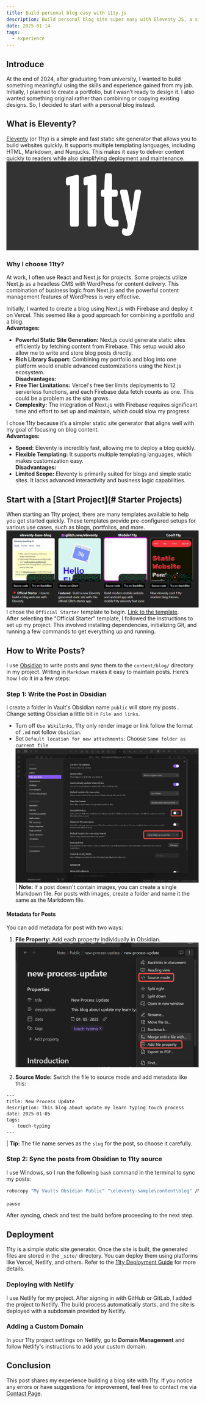 ```yaml
---
title: Build personal blog easy with 11ty.js
description: Build personal blog site super easy with Eleventy JS, a simpler static generator.
date: 2025-01-14
tags:
  - experience
---
```


## Introduce
At the end of 2024, after graduating from university, I wanted to build something meaningful using the skills and experience gained from my job. Initially, I planned to create a portfolio, but I wasn’t ready to design it. I also wanted something original rather than combining or copying existing designs. So, I decided to start with a personal blog instead.
## What is Eleventy?
[Eleventy](https://www.11ty.dev/) (or 11ty) is a simple and fast static site generator that allows you to build websites quickly. It supports multiple templating languages, including HTML, Markdown, and Nunjucks. This makes it easy to deliver content quickly to readers while also simplifying deployment and maintenance.
![11ty Logo](11ty-logo.png "11ty Logo")
### Why I choose 11ty?
At work, I often use React and Next.js for projects. Some projects utilize Next.js as a headless CMS with WordPress for content delivery. This combination of business logic from Next.js and the powerful content management features of WordPress is very effective.

Initially, I wanted to create a blog using Next.js with Firebase and deploy it on Vercel. This seemed like a good approach for combining a portfolio and a blog.  
**Advantages:**
- **Powerful Static Site Generation:** Next.js could generate static sites efficiently by fetching content from Firebase. This setup would also allow me to write and store blog posts directly.
- **Rich Library Support:** Combining my portfolio and blog into one platform would enable advanced customizations using the Next.js ecosystem.  
**Disadvantages:**
- **Free Tier Limitations:** Vercel's free tier limits deployments to 12 serverless functions, and each Firebase data fetch counts as one. This could be a problem as the site grows.
- **Complexity:** The integration of Next.js with Firebase requires significant time and effort to set up and maintain, which could slow my progress.

I chose 11ty because it’s a simpler static site generator that aligns well with my goal of focusing on blog content.  
**Advantages:**
- **Speed:** Eleventy is incredibly fast, allowing me to deploy a blog quickly.
- **Flexible Templating:** It supports multiple templating languages, which makes customization easy.  
**Disadvantages:**
- **Limited Scope:** Eleventy is primarily suited for blogs and simple static sites. It lacks advanced interactivity and business logic capabilities.
## Start with a [Start Project](# Starter Projects)
When starting an 11ty project, there are many templates available to help you get started quickly. These templates provide pre-configured setups for various use cases, such as blogs, portfolios, and more.
![Templates 11ty projects with high score lighthouse](templates-11ty.png)
I chose the `Official Starter` template to begin. [Link to the template](https://github.com/11ty/eleventy-base-blog).  
After selecting the "Official Starter" template, I followed the instructions to set up my project. This involved installing dependencies, initializing Git, and running a few commands to get everything up and running.
## How to Write Posts?
I use [Obsidian](https://obsidian.md/) to write posts and sync them to the `content/blog/` directory in my project. Writing in `Markdown` makes it easy to maintain posts. Here’s how I do it in a few steps:
### Step 1: Write the Post in Obsidian
I create a folder in Vault's Obsidian name `public` will store my posts .
Change setting Obsidian a little bit in `File and links`.
- Turn off `Use Wikilinks`, 11ty only render image or link follow the format of `.md` not follow `Obsidian`. 
- Set `Default location for new attachments`: Choose `Same folder as current file`
![Adjust the setting](setting-obsidian.png)
| **Note:** If a post doesn't contain images, you can create a single Markdown file. For posts with images, create a folder and name it the same as the Markdown file.
#### Metadata for Posts
You can add metadata for post with two ways:
1. **File Property:** Add each property individually in Obsidian.
![](setting-metadata-for-post.png)

2. **Source Mode:** Switch the file to source mode and add metadata like this:
```
---
title: New Process Update
description: This blog about update my learn typing touch process
date: 2025-01-05
tags:
  - touch-typing
---
```
| **Tip:** The file name serves as the `slug` for the post, so choose it carefully.

### Step 2: Sync the posts from Obsidian to 11ty source
I use Windows, so I run the following `bash` command in the terminal to sync my posts:
```bash
robocopy "My Vaults Obsidian Public" "\eleventy-sample\content\blog" /MIR

pause
```
After syncing, check and test the build before proceeding to the next step.
## Deployment
11ty is a simple static site generator. Once the site is built, the generated files are stored in the `_site/` directory. You can deploy them using platforms like Vercel, Netlify, and others. Refer to the [11ty Deployment Guide](https://www.11ty.dev/docs/deployment/) for more details.
### Deploying with Netlify
I use Netlify for my project. After signing in with GitHub or GitLab, I added the project to Netlify. The build process automatically starts, and the site is deployed with a subdomain provided by Netlify.
### Adding a Custom Domain
In your 11ty project settings on Netlify, go to **Domain Management** and follow Netlify's instructions to add your custom domain.
## Conclusion
This post shares my experience building a blog site with 11ty. If you notice any errors or have suggestions for improvement, feel free to contact me via [Contact Page](/about).